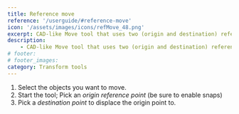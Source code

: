 ```yaml
---
title: Reference move
reference: '/userguide/#reference-move'
icon: '/assets/images/icons/refMove_48.png'
excerpt: CAD-like Move tool that uses two (origin and destination) reference points.
description:
    - CAD-like Move tool that uses two (origin and destination) reference points.
# footer:
# footer_images:
category: Transform tools
---
```


1. Select the objects you want to move.
2. Start the tool; Pick an *origin reference point* (be sure to enable snaps)
3. Pick a *destination point* to displace the origin point to.

